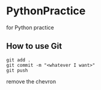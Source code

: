 # PythonPractice
for Python practice

## How to use Git
    git add .
    git commit -m "<whatever I want>"
    git push
remove the chevron